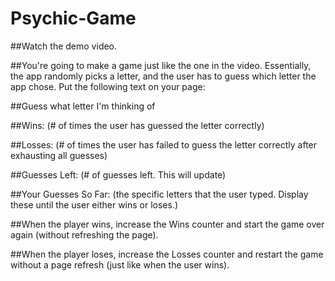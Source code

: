 # Psychic-Game
##Watch the demo video.

##You're going to make a game just like the one in the video. Essentially, the app randomly picks a letter, and the user has to guess which letter the app chose. Put the following text on your page:

##Guess what letter I'm thinking of

##Wins: (# of times the user has guessed the letter correctly)

##Losses: (# of times the user has failed to guess the letter correctly after exhausting all guesses)

##Guesses Left: (# of guesses left. This will update)

##Your Guesses So Far: (the specific letters that the user typed. Display these until the user either wins or loses.)

##When the player wins, increase the Wins counter and start the game over again (without refreshing the page).

##When the player loses, increase the Losses counter and restart the game without a page refresh (just like when the user wins).